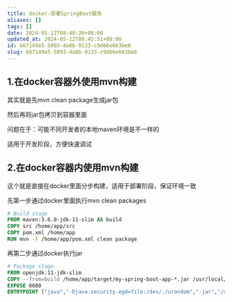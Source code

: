 ```yaml
---
title: docker-部署SpringBoot服务
aliases: []
tags: []
date: 2024-05-12T08:40:26+08:00
updated_at: 2024-05-12T08:45:51+08:00
id: b67149e5-5093-4a0b-9133-c9d66e663be6
slug: b67149e5-5093-4a0b-9133-c9d66e663be6
---
```


## 1.在docker容器外使用mvn构建

其实就是先mvn clean package生成jar包

然后再将jar包拷贝到容器里面

问题在于：可能不同开发者的本地maven环境是不一样的

适用于开发阶段，方便快速调试

## 2.在docker容器内使用mvn构建

这个就是直接在docker里面分步构建，适用于部署阶段，保证环境一致

先第一步通过docker里面执行mvn clean packages
```Dockerfile
# Build stage
FROM maven:3.6.0-jdk-11-slim AS build
COPY src /home/app/src
COPY pom.xml /home/app
RUN mvn -f /home/app/pom.xml clean package

```

再第二步通过docker执行jar
```Dockerfile
# Package stage
FROM openjdk:11-jdk-slim
COPY --from=build /home/app/target/my-spring-boot-app-*.jar /usr/local/lib/my-spring-boot-app.jar
EXPOSE 8080
ENTRYPOINT ["java","-Djava.security.egd=file:/dev/./urandom","-jar","/usr/local/lib/my-spring-boot-app.jar"]

```